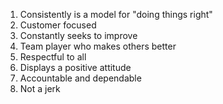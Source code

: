 1. Consistently is a model for "doing things right"
1. Customer focused
1. Constantly seeks to improve
1. Team player who makes others better
1. Respectful to all
1. Displays a positive attitude 
1. Accountable and dependable 
1. Not a jerk